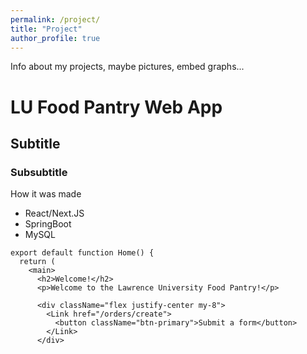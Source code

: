 ```yaml
---
permalink: /project/
title: "Project"
author_profile: true
---
```

Info about my projects, maybe pictures, embed graphs...

# LU Food Pantry Web App

## Subtitle

### Subsubtitle

How it was made

- React/Next.JS
- SpringBoot
- MySQL

```react
export default function Home() {
  return (
    <main>
      <h2>Welcome!</h2>
      <p>Welcome to the Lawrence University Food Pantry!</p>

      <div className="flex justify-center my-8">
        <Link href="/orders/create">
          <button className="btn-primary">Submit a form</button>
        </Link>
      </div>

```
